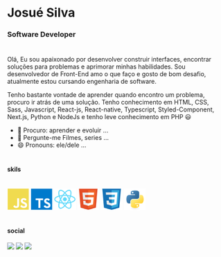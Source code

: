 

# Josué Silva


###  Software Developer

#

Olá, Eu sou apaixonado por desenvolver construir interfaces, encontrar soluções para problemas e aprimorar minhas habilidades. Sou desenvolvedor de Front-End amo o que faço e gosto de bom desafio, atualmente estou cursando engenharia de software.

Tenho bastante vontade de aprender quando encontro um problema, procuro ir atrás de uma solução. Tenho conhecimento em HTML, CSS, Sass, Javascript, React-js, React-native, Typescript, Styled-Component, Next.js, Python e NodeJs e tenho leve conhecimento em PHP 😃


- 👯 Procuro: aprender e evoluir ...
- 💬 Pergunte-me Filmes, series ...
- 😄 Pronouns: ele/dele ...

#

#### skils

<div style="display: inline_block"><br>
  <img align="center" alt="josue-Js" height="50" width="50" src="https://raw.githubusercontent.com/devicons/devicon/master/icons/javascript/javascript-plain.svg">
  <img align="center" alt="josue-Ts" height="50" width="50" src="https://raw.githubusercontent.com/devicons/devicon/master/icons/typescript/typescript-plain.svg">
  <img align="center" alt="josue-React" height="50" width="50" src="https://raw.githubusercontent.com/devicons/devicon/master/icons/react/react-original.svg">
  <img align="center" alt="josue-HTML" height="50" width="50" src="https://raw.githubusercontent.com/devicons/devicon/master/icons/html5/html5-original.svg">
  <img align="center" alt="josue-CSS" height="50" width="50" src="https://raw.githubusercontent.com/devicons/devicon/master/icons/css3/css3-original.svg">
  <img align="center" alt="josue-Python" height="50" width="50" src="https://raw.githubusercontent.com/devicons/devicon/master/icons/python/python-original.svg">
</div>

#

#### social

<div> 
 <a href="https://discordapp.com/users/716784729592168488" target="_blank"><img src="https://img.shields.io/badge/Discord-7289DA?style=for-the-badge&logo=discord&logoColor=white" target="_blank"></a> 
  <a href = "mailto:josuesilva.js34.js@gmail.com"><img src="https://img.shields.io/badge/-Gmail-%23333?style=for-the-badge&logo=gmail&logoColor=white" target="_blank"></a>
  <a href="https://www.linkedin.com/in/josué-silva-694875207" target="_blank"><img src="https://img.shields.io/badge/-LinkedIn-%230077B5?style=for-the-badge&logo=linkedin&logoColor=white" target="_blank"></a> 
</div>

#

